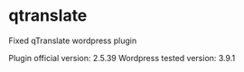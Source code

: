 qtranslate
==========

Fixed qTranslate wordpress plugin

Plugin official version: 2.5.39
Wordpress tested version: 3.9.1
